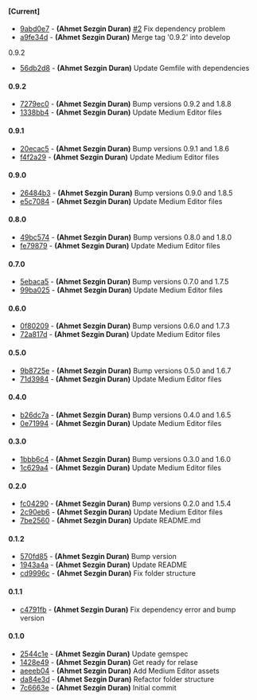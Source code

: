 
#### [Current]
 * [9abd0e7](../../commit/9abd0e7) - __(Ahmet Sezgin Duran)__ [#2](../../issues/2) Fix dependency problem
 * [a9fe34d](../../commit/a9fe34d) - __(Ahmet Sezgin Duran)__ Merge tag '0.9.2' into develop

0.9.2

 * [56db2d8](../../commit/56db2d8) - __(Ahmet Sezgin Duran)__ Update Gemfile with dependencies

#### 0.9.2
 * [7279ec0](../../commit/7279ec0) - __(Ahmet Sezgin Duran)__ Bump versions 0.9.2 and 1.8.8
 * [1338bb4](../../commit/1338bb4) - __(Ahmet Sezgin Duran)__ Update Medium Editor files

#### 0.9.1
 * [20ecac5](../../commit/20ecac5) - __(Ahmet Sezgin Duran)__ Bump versions 0.9.1 and 1.8.6
 * [f4f2a29](../../commit/f4f2a29) - __(Ahmet Sezgin Duran)__ Update Medium Editor files

#### 0.9.0
 * [26484b3](../../commit/26484b3) - __(Ahmet Sezgin Duran)__ Bump versions 0.9.0 and 1.8.5
 * [e5c7084](../../commit/e5c7084) - __(Ahmet Sezgin Duran)__ Update Medium Editor files

#### 0.8.0
 * [49bc574](../../commit/49bc574) - __(Ahmet Sezgin Duran)__ Bump versions 0.8.0 and 1.8.0
 * [fe79879](../../commit/fe79879) - __(Ahmet Sezgin Duran)__ Update Medium Editor files

#### 0.7.0
 * [5ebaca5](../../commit/5ebaca5) - __(Ahmet Sezgin Duran)__ Bump versions 0.7.0 and 1.7.5
 * [99ba025](../../commit/99ba025) - __(Ahmet Sezgin Duran)__ Update Medium Editor files

#### 0.6.0
 * [0f80209](../../commit/0f80209) - __(Ahmet Sezgin Duran)__ Bump versions 0.6.0 and 1.7.3
 * [72a817d](../../commit/72a817d) - __(Ahmet Sezgin Duran)__ Update Medium Editor files

#### 0.5.0
 * [9b8725e](../../commit/9b8725e) - __(Ahmet Sezgin Duran)__ Bump versions 0.5.0 and 1.6.7
 * [71d3984](../../commit/71d3984) - __(Ahmet Sezgin Duran)__ Update Medium Editor files

#### 0.4.0
 * [b26dc7a](../../commit/b26dc7a) - __(Ahmet Sezgin Duran)__ Bump versions 0.4.0 and 1.6.5
 * [0e71994](../../commit/0e71994) - __(Ahmet Sezgin Duran)__ Update Medium Editor files

#### 0.3.0
 * [1bbb6c4](../../commit/1bbb6c4) - __(Ahmet Sezgin Duran)__ Bump versions 0.3.0 and 1.6.0
 * [1c629a4](../../commit/1c629a4) - __(Ahmet Sezgin Duran)__ Update Medium Editor files

#### 0.2.0
 * [fc04290](../../commit/fc04290) - __(Ahmet Sezgin Duran)__ Bump versions 0.2.0 and 1.5.4
 * [2c90eb6](../../commit/2c90eb6) - __(Ahmet Sezgin Duran)__ Update Medium Editor files
 * [7be2560](../../commit/7be2560) - __(Ahmet Sezgin Duran)__ Update README.md

#### 0.1.2
 * [570fd85](../../commit/570fd85) - __(Ahmet Sezgin Duran)__ Bump version
 * [1943a4a](../../commit/1943a4a) - __(Ahmet Sezgin Duran)__ Update README
 * [cd9996c](../../commit/cd9996c) - __(Ahmet Sezgin Duran)__ Fix folder structure

#### 0.1.1
 * [c4791fb](../../commit/c4791fb) - __(Ahmet Sezgin Duran)__ Fix dependency error and bump version

#### 0.1.0
 * [2544c1e](../../commit/2544c1e) - __(Ahmet Sezgin Duran)__ Update gemspec
 * [1428e49](../../commit/1428e49) - __(Ahmet Sezgin Duran)__ Get ready for relase
 * [aeeeb04](../../commit/aeeeb04) - __(Ahmet Sezgin Duran)__ Add Medium Editor assets
 * [da84e3d](../../commit/da84e3d) - __(Ahmet Sezgin Duran)__ Refactor folder structure
 * [7c6663e](../../commit/7c6663e) - __(Ahmet Sezgin Duran)__ Initial commit
